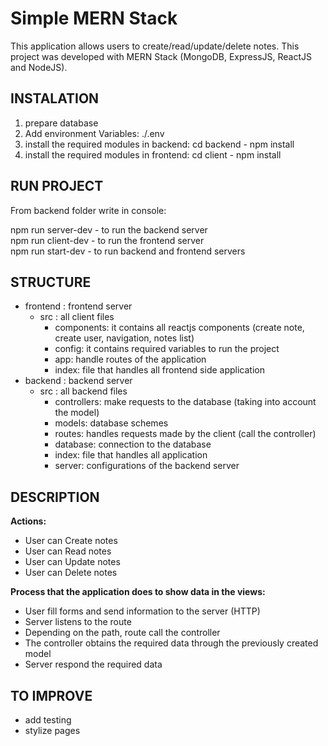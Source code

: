 # Simple MERN Stack 

This application allows users to create/read/update/delete notes. This project was developed with MERN Stack (MongoDB, ExpressJS, ReactJS and NodeJS).

## INSTALATION

1. prepare database
2. Add environment Variables: ./.env
3. install the required modules in backend: cd backend - npm install 
4. install the required modules in frontend: cd client - npm install

## RUN PROJECT

From backend folder write in console:

npm run server-dev - to run the backend server  
npm run client-dev - to run the frontend server  
npm run start-dev - to run backend and frontend servers

## STRUCTURE

- frontend : frontend server
    - src : all client files
        - components: it contains all reactjs components (create note, create user, navigation, notes list)
        - config: it contains required variables to run the project
        - app: handle routes of the application
        - index: file that handles all frontend side application
- backend : backend server
    - src : all backend files
        - controllers: make requests to the database (taking into account the model)
        - models: database schemes
        - routes: handles requests made by the client (call the controller)
        - database: connection to the database
        - index: file that handles all application
        - server: configurations of the backend server


## DESCRIPTION

**Actions:**

- User can Create notes 
- User can Read notes 
- User can Update notes 
- User can Delete notes 

**Process that the application does to show data in the views:** 

- User fill forms and send information to the server (HTTP)
- Server listens to the route
- Depending on the path, route call the controller 
- The controller obtains the required data through the previously created model
- Server respond the required data 

## TO IMPROVE

- add testing
- stylize pages